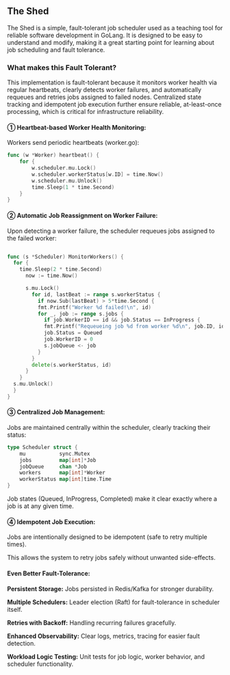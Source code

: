 ## The Shed

The Shed is a simple, fault-tolerant job scheduler used as a teaching tool for reliable software development in GoLang. It is designed to be easy to understand and modify, making it a great starting point for learning about job scheduling and fault tolerance.

### What makes this Fault Tolerant?

This implementation is fault-tolerant because it monitors worker health via regular heartbeats, clearly detects worker failures, and automatically requeues and retries jobs assigned to failed nodes. Centralized state tracking and idempotent job execution further ensure reliable, at-least-once processing, which is critical for infrastructure reliability.


#### ① Heartbeat-based Worker Health Monitoring:

Workers send periodic heartbeats (worker.go):

```go
func (w *Worker) heartbeat() {
    for {
        w.scheduler.mu.Lock()
        w.scheduler.workerStatus[w.ID] = time.Now()
        w.scheduler.mu.Unlock()
        time.Sleep(1 * time.Second)
    }
}
```

#### ② Automatic Job Reassignment on Worker Failure:

Upon detecting a worker failure, the scheduler requeues jobs assigned to the failed worker:

```go

func (s *Scheduler) MonitorWorkers() {
  for {
    time.Sleep(2 * time.Second)
      now := time.Now()

      s.mu.Lock()
        for id, lastBeat := range s.workerStatus {
          if now.Sub(lastBeat) > 5*time.Second {
          fmt.Printf("Worker %d failed!\n", id)
          for _, job := range s.jobs {
            if job.WorkerID == id && job.Status == InProgress {
            fmt.Printf("Requeueing job %d from worker %d\n", job.ID, id)
            job.Status = Queued
            job.WorkerID = 0
            s.jobQueue <- job
          }
        }
        delete(s.workerStatus, id)
      }
    }
  s.mu.Unlock()
  }
}
```

#### ③ Centralized Job Management:

Jobs are maintained centrally within the scheduler, clearly tracking their status:

```go
type Scheduler struct {
    mu           sync.Mutex
    jobs         map[int]*Job
    jobQueue     chan *Job
    workers      map[int]*Worker
    workerStatus map[int]time.Time
}
```

Job states (Queued, InProgress, Completed) make it clear exactly where a job is at any given time.

#### ④ Idempotent Job Execution:

Jobs are intentionally designed to be idempotent (safe to retry multiple times).

This allows the system to retry jobs safely without unwanted side-effects.

#### Even Better Fault-Tolerance:

**Persistent Storage:** Jobs persisted in Redis/Kafka for stronger durability.

**Multiple Schedulers:** Leader election (Raft) for fault-tolerance in scheduler itself.

**Retries with Backoff:** Handling recurring failures gracefully.

**Enhanced Observability:** Clear logs, metrics, tracing for easier fault detection.

**Workload Logic Testing:** Unit tests for job logic, worker behavior, and scheduler functionality. 
